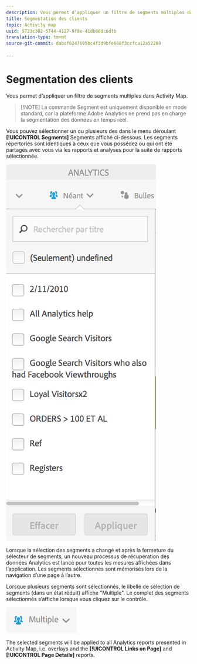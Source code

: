 ```yaml
---
description: Vous permet d’appliquer un filtre de segments multiples dans Activity Map.
title: Segmentation des clients
topic: Activity map
uuid: 5723c302-5744-4127-9f8e-41db66dc6dfb
translation-type: tm+mt
source-git-commit: dabaf6247695bc4f3d9bfe668f3ccfca12a52269

---
```



# Segmentation des clients

Vous permet d’appliquer un filtre de segments multiples dans Activity Map.

>[!NOTE] La commande Segment est uniquement disponible en mode standard, car la plateforme Adobe Analytics ne prend pas en charge la segmentation des données en temps réel.

Vous pouvez sélectionner un ou plusieurs des dans le menu déroulant **[!UICONTROL Segments]** Segments affiché ci-dessous. Les segments répertoriés sont identiques à ceux que vous possédez ou qui ont été partagés avec vous via les rapports et analyses pour la suite de rapports sélectionnée.

![](assets/segments.png)

Lorsque la sélection des segments a changé et après la fermeture du sélecteur de segments, un nouveau processus de récupération des données Analytics est lancé pour toutes les mesures affichées dans l’application. Les segments sélectionnés sont mémorisés lors de la navigation d’une page à l’autre.

Lorsque plusieurs segments sont sélectionnés, le libellé de sélection de segments (dans un état réduit) affiche &quot;Multiple&quot;. Le complet des segments sélectionnés s’affiche lorsque vous cliquez sur le contrôle.

![](assets/two_segments.png)

The selected segments will be applied to all Analytics reports presented in Activity Map, i.e. overlays and the **[!UICONTROL Links on Page]** and **[!UICONTROL Page Details]** reports.
